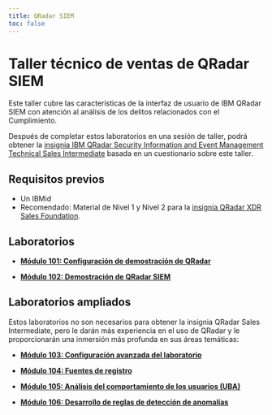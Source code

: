 ```yaml
---
title: QRadar SIEM
toc: false
---
```

# Taller técnico de ventas de QRadar SIEM

Este taller cubre las características de la interfaz de usuario de IBM QRadar SIEM con atención al análisis de los delitos relacionados con el Cumplimiento.

Después de completar estos laboratorios en una sesión de taller, podrá obtener la [insignia IBM QRadar Security Information and Event Management Technical Sales Intermediate](https://www.credly.com/org/ibm/badge/qradar-xdr-security-information-and-event-management-technical-sales-intermediate) basada en un cuestionario sobre este taller.

## Requisitos previos

*   Un IBMid
*   Recomendado: Material de Nivel 1 y Nivel 2 para la [insignia QRadar XDR Sales Foundation](https://www.credly.com/org/ibm/badge/qradar-xdr-sales-foundation).

## Laboratorios

*   **[Módulo 101: Configuración de demostración de QRadar](/qradar-siem/101)**

*   **[Módulo 102: Demostración de QRadar SIEM](/qradar-siem/102)**

## Laboratorios ampliados

Estos laboratorios no son necesarios para obtener la insignia QRadar Sales Intermediate, pero le darán más experiencia en el uso de QRadar y le proporcionarán una inmersión más profunda en sus áreas temáticas:

*   **[Módulo 103: Configuración avanzada del laboratorio](/qradar-siem/103)**

*   **[Módulo 104: Fuentes de registro](/qradar-siem/104)**

*   **[Módulo 105: Análisis del comportamiento de los usuarios (UBA)](/qradar-siem/105)**

*   **[Módulo 106: Desarrollo de reglas de detección de anomalías](/qradar-siem/106)**
